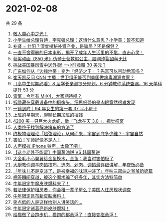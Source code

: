# 2021-02-08

共 29 条

<!-- BEGIN ZHIHUVIDEO -->
<!-- 最后更新时间 Mon Feb 08 2021 14:07:25 GMT+0800 (CST) -->
1. [敬人类心中之光！](https://www.zhihu.com/zvideo/1341677463970328576)
1. [小学生给总理背诗，李克强总理：这诗什么意思？小学童：暂不知道](https://www.zhihu.com/zvideo/1342062836135239680)
1. [补肾 = 壮阳？深度揭秘补肾产业，是骗局？还是保健？](https://www.zhihu.com/zvideo/1341843282905849856)
1. [一直不舍得删的日本电影，揭开了成年人生活里的不堪，直击心灵！](https://www.zhihu.com/zvideo/1341826944778813440)
1. [获奖动画《850 米》伪骑士营救假公主，脑洞炸裂凶萌无比](https://www.zhihu.com/zvideo/1340711849973784576)
1. [挑战美国暴风雪中送外卖! 一小时竟赚 30 美元？](https://www.zhihu.com/zvideo/1342065135167488000)
1. [广东如何从「边缘地带」变为「经济之王」？先富可以带动后富吗？](https://www.zhihu.com/zvideo/1341719347929305088)
1. [崔天凯反问 CNN 主播：世卫组织能否到美国做病毒溯源考察？](https://www.zhihu.com/zvideo/1342060483374047233)
1. [（高中生假期必看）8 届学长亲测提分规划，6 分钟教你系统查漏，16 天单科提升 53 分](https://www.zhihu.com/zvideo/1341486121914667009)
1. [雷军：今年有 MIX4，大家期待吗？](https://www.zhihu.com/zvideo/1341866060723744768)
1. [拆隐藏在穿戴设备中的摄像头，细思极恐的是肉眼竟然很难发现](https://www.zhihu.com/zvideo/1341808486863417344)
1. [一镜到底｜94 年女生的第一套 37 平小房子](https://www.zhihu.com/zvideo/1341135216182743040)
1. [上班的星期天，聊聊长期加班的摧残](https://www.zhihu.com/zvideo/1341864193604259841)
1. [4200 买一只巨大火龙虾，做「飞龙在天 3.0 」，视觉盛宴](https://www.zhihu.com/zvideo/1341116821991387136)
1. [人类终于找到解决堵车的方法了](https://www.zhihu.com/zvideo/1341532997871521792)
1. [终极物理理论「超弦理论」从何而来，宇宙到底多少维？- 宇宙自然](https://www.zhihu.com/zvideo/1341645821142609920)
1. [害怕！军师好像不是人！](https://www.zhihu.com/zvideo/1341711228083871744)
1. [人声模拟 iPhone 铃声，太像了吧！](https://www.zhihu.com/zvideo/1342061211014283266)
1. [【这个老外不能留】中国葱油饼 VS 韩国葱饼](https://www.zhihu.com/zvideo/1341713719844478976)
1. [大金毛小心翼翼给金鱼换水，金鱼：我当时害怕极了](https://www.zhihu.com/zvideo/1341762901518995456)
1. [大厨教你调羊肉馅技巧，选肉、剁肉、调馅最详细讲解，年夜饭必备](https://www.zhihu.com/zvideo/1341690983336005634)
1. [「年味儿不是变淡了，是被幸福的味道冲淡了」年味三部曲之爷爷奶奶篇](https://www.zhihu.com/zvideo/1341734024155586560)
1. [棉签瞬间穿越，被这个魔术骗了好多年，其实方法特简单](https://www.zhihu.com/zvideo/1340723948884123648)
1. [牛年限定牛魔皮肤爆料来了！](https://www.zhihu.com/zvideo/1341488755157434368)
1. [若法律保护租房者，你会租一辈子房么？美国人住房现状调查](https://www.zhihu.com/zvideo/1341726230647873536)
1. [牛年限定吕布新皮肤爆料！](https://www.zhihu.com/zvideo/1341499321439772672)
1. [笑点低的人是这样给别人讲笑话的...](https://www.zhihu.com/zvideo/1339989367876808704)
1. [牛年限定诸葛亮新皮肤爆料！](https://www.zhihu.com/zvideo/1341480760818278400)
1. [给猫做了台跑步机，猫跑的都悬浮了！直接变磁悬浮！](https://www.zhihu.com/zvideo/1341408581812527104)
<!-- END ZHIHUVIDEO -->
